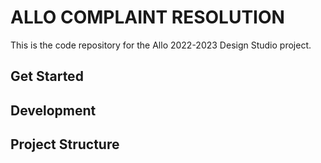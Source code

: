 # ALLO COMPLAINT RESOLUTION
This is the code repository for the Allo 2022-2023 Design Studio project. 

## Get Started


## Development


## Project Structure
